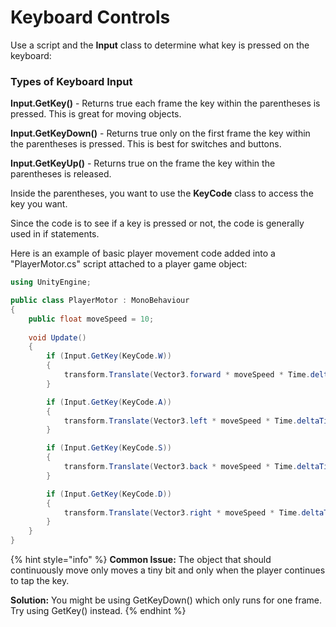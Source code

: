 # Keyboard Controls

Use a script and the **Input** class to determine what key is pressed on the keyboard:

### Types of Keyboard Input

**Input.GetKey\(\)** - Returns true each frame the key within the parentheses is pressed. This is great for moving objects.

**Input.GetKeyDown\(\)** - Returns true only on the first frame the key within the parentheses is pressed. This is best for switches and buttons.

**Input.GetKeyUp\(\)** - Returns true on the frame the key within the parentheses is released.

Inside the parentheses, you want to use the **KeyCode** class to access the key you want.

Since the code is to see if a key is pressed or not, the code is generally used in if statements.

Here is an example of basic player movement code added into a "PlayerMotor.cs" script attached to a player game object:

```csharp
using UnityEngine;

public class PlayerMotor : MonoBehaviour
{
    public float moveSpeed = 10;
    
    void Update()
    {
        if (Input.GetKey(KeyCode.W))
        {
            transform.Translate(Vector3.forward * moveSpeed * Time.deltaTime);
        }

        if (Input.GetKey(KeyCode.A))
        {
            transform.Translate(Vector3.left * moveSpeed * Time.deltaTime);
        }

        if (Input.GetKey(KeyCode.S))
        {
            transform.Translate(Vector3.back * moveSpeed * Time.deltaTime);
        }

        if (Input.GetKey(KeyCode.D))
        {
            transform.Translate(Vector3.right * moveSpeed * Time.deltaTime);
        }
    }
}
```

{% hint style="info" %}
**Common Issue:** The object that should continuously move only moves a tiny bit and only when the player continues to tap the key.  
  
**Solution:** You might be using GetKeyDown\(\) which only runs for one frame. Try using GetKey\(\) instead.
{% endhint %}





